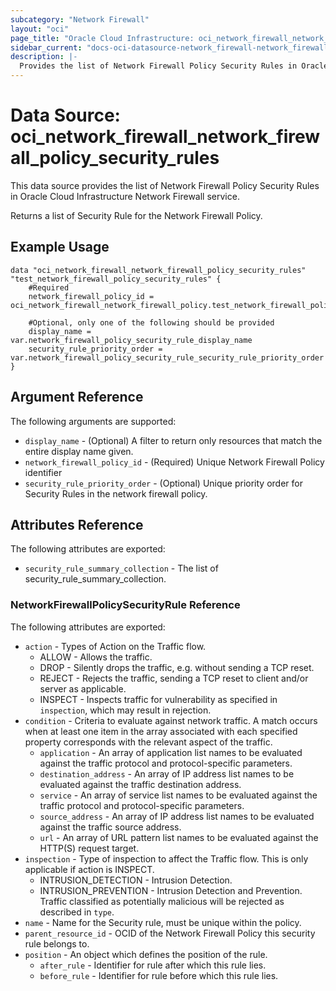 ```yaml
---
subcategory: "Network Firewall"
layout: "oci"
page_title: "Oracle Cloud Infrastructure: oci_network_firewall_network_firewall_policy_security_rules"
sidebar_current: "docs-oci-datasource-network_firewall-network_firewall_policy_security_rules"
description: |-
  Provides the list of Network Firewall Policy Security Rules in Oracle Cloud Infrastructure Network Firewall service
---
```


# Data Source: oci_network_firewall_network_firewall_policy_security_rules
This data source provides the list of Network Firewall Policy Security Rules in Oracle Cloud Infrastructure Network Firewall service.

Returns a list of Security Rule for the Network Firewall Policy.


## Example Usage

```hcl
data "oci_network_firewall_network_firewall_policy_security_rules" "test_network_firewall_policy_security_rules" {
	#Required
	network_firewall_policy_id = oci_network_firewall_network_firewall_policy.test_network_firewall_policy.id

	#Optional, only one of the following should be provided
	display_name = var.network_firewall_policy_security_rule_display_name
	security_rule_priority_order = var.network_firewall_policy_security_rule_security_rule_priority_order
}
```

## Argument Reference

The following arguments are supported:

* `display_name` - (Optional) A filter to return only resources that match the entire display name given.
* `network_firewall_policy_id` - (Required) Unique Network Firewall Policy identifier
* `security_rule_priority_order` - (Optional) Unique priority order for Security Rules in the network firewall policy.


## Attributes Reference

The following attributes are exported:

* `security_rule_summary_collection` - The list of security_rule_summary_collection.

### NetworkFirewallPolicySecurityRule Reference

The following attributes are exported:

* `action` - Types of Action on the Traffic flow.
	* ALLOW - Allows the traffic.
	* DROP - Silently drops the traffic, e.g. without sending a TCP reset.
	* REJECT - Rejects the traffic, sending a TCP reset to client and/or server as applicable.
	* INSPECT - Inspects traffic for vulnerability as specified in `inspection`, which may result in rejection. 
* `condition` - Criteria to evaluate against network traffic. A match occurs when at least one item in the array associated with each specified property corresponds with the relevant aspect of the traffic. 
	* `application` - An array of application list names to be evaluated against the traffic protocol and protocol-specific parameters.
	* `destination_address` - An array of IP address list names to be evaluated against the traffic destination address.
	* `service` - An array of service list names to be evaluated against the traffic protocol and protocol-specific parameters.
	* `source_address` - An array of IP address list names to be evaluated against the traffic source address.
	* `url` - An array of URL pattern list names to be evaluated against the HTTP(S) request target.
* `inspection` - Type of inspection to affect the Traffic flow. This is only applicable if action is INSPECT.
	* INTRUSION_DETECTION - Intrusion Detection.
	* INTRUSION_PREVENTION - Intrusion Detection and Prevention. Traffic classified as potentially malicious will be rejected as described in `type`. 
* `name` - Name for the Security rule, must be unique within the policy.
* `parent_resource_id` - OCID of the Network Firewall Policy this security rule belongs to.
* `position` - An object which defines the position of the rule.
	* `after_rule` - Identifier for rule after which this rule lies.
	* `before_rule` - Identifier for rule before which this rule lies.

